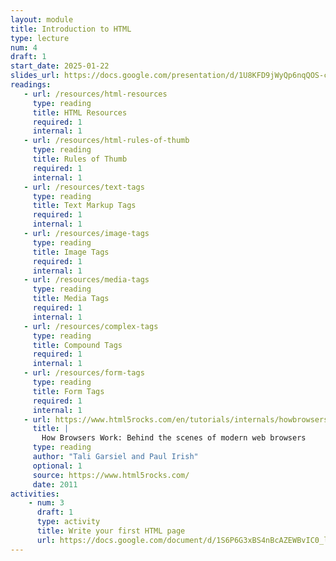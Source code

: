 ```yaml
---
layout: module
title: Introduction to HTML
type: lecture
num: 4
draft: 1
start_date: 2025-01-22
slides_url: https://docs.google.com/presentation/d/1U8KFD9jWyQp6nqQOS-cUe3_vHVaKoF_T/edit?usp=sharing&ouid=113376576186080604800&rtpof=true&sd=true
readings:
   - url: /resources/html-resources
     type: reading
     title: HTML Resources
     required: 1
     internal: 1
   - url: /resources/html-rules-of-thumb
     type: reading
     title: Rules of Thumb
     required: 1
     internal: 1
   - url: /resources/text-tags
     type: reading
     title: Text Markup Tags
     required: 1
     internal: 1
   - url: /resources/image-tags
     type: reading
     title: Image Tags
     required: 1
     internal: 1
   - url: /resources/media-tags
     type: reading
     title: Media Tags
     required: 1
     internal: 1
   - url: /resources/complex-tags
     type: reading
     title: Compound Tags
     required: 1
     internal: 1
   - url: /resources/form-tags
     type: reading
     title: Form Tags
     required: 1
     internal: 1
   - url: https://www.html5rocks.com/en/tutorials/internals/howbrowserswork/
     title: |
       How Browsers Work: Behind the scenes of modern web browsers
     type: reading
     author: "Tali Garsiel and Paul Irish"
     optional: 1
     source: https://www.html5rocks.com/
     date: 2011
activities:
    - num: 3
      draft: 1
      type: activity
      title: Write your first HTML page
      url: https://docs.google.com/document/d/1S6P6G3xBS4nBcAZEWBvIC0_lqH5p_Xp6/edit?usp=sharing&ouid=113376576186080604800&rtpof=true&sd=true
---
```


